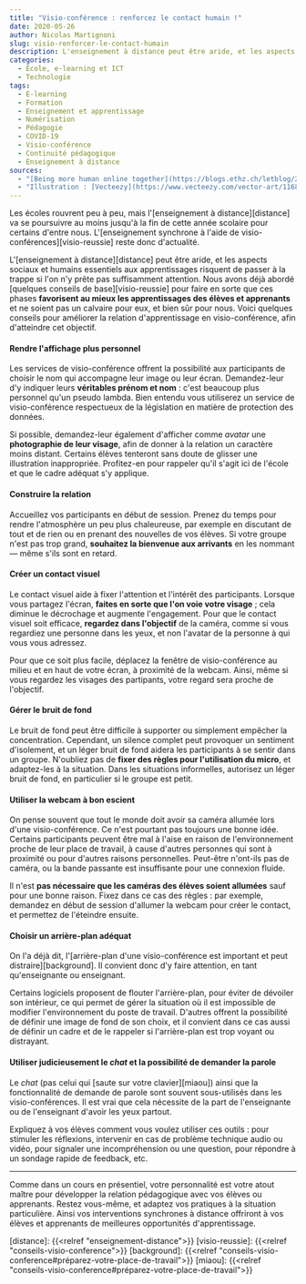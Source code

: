 ```yaml
---
title: "Visio-conférence : renforcez le contact humain !"
date: 2020-05-26
author: Nicolas Martignoni
slug: visio-renforcer-le-contact-humain
description: L'enseignement à distance peut être aride, et les aspects sociaux et humains essentiels aux apprentissages risquent de passer à la trappe si l'on n'y prête pas suffisamment attention. Voici quelques conseils pour améliorer ce contact.
categories:
  - École, e-learning et ICT
  - Technologie
tags:
  - E-learning
  - Formation
  - Enseignement et apprentissage
  - Numérisation
  - Pédagogie
  - COVID-19
  - Visio-conférence
  - Continuité pédagogique
  - Enseignement à distance
sources:
  - "[Being more human online together](https://blogs.ethz.ch/letblog/2020/05/19/being-more-human-online-together/)."
  - "Illustration : [Vecteezy](https://www.vecteezy.com/vector-art/116828-free-vector-illustrations)."
---
```

Les écoles rouvrent peu à peu, mais l'[enseignement à distance][distance] va se poursuivre au moins jusqu'à la fin de cette année scolaire pour certains d'entre nous. L'[enseignement synchrone à l'aide de visio-conférences][visio-reussie] reste donc d'actualité.

L'[enseignement à distance][distance] peut être aride, et les aspects sociaux et humains essentiels aux apprentissages risquent de passer à la trappe si l'on n'y prête pas suffisamment attention. Nous avons déjà abordé [quelques conseils de base][visio-reussie] pour faire en sorte que ces phases __favorisent au mieux les apprentissages des élèves et apprenants__ et ne soient pas un calvaire pour eux, et bien sûr pour nous. Voici quelques conseils pour améliorer la relation d'apprentissage en visio-conférence, afin d'atteindre cet objectif.

<!--more-->

#### Rendre l'affichage plus personnel

Les services de visio-conférence offrent la possibilité aux participants de choisir le nom qui accompagne leur image ou leur écran. Demandez-leur d'y indiquer leurs __véritables prénom et nom__ : c'est beaucoup plus personnel qu'un pseudo lambda. Bien entendu vous utiliserez un service de visio-conférence respectueux de la législation en matière de protection des données.

Si possible, demandez-leur également d'afficher comme _avatar_ une __photographie de leur visage__, afin de donner à la relation un caractère moins distant. Certains élèves tenteront sans doute de glisser une illustration inappropriée. Profitez-en pour rappeler qu'il s'agit ici de l'école et que le cadre adéquat s'y applique.

#### Construire la relation

Accueillez vos participants en début de session. Prenez du temps pour rendre l'atmosphère un peu plus chaleureuse, par exemple en discutant de tout et de rien ou en prenant des nouvelles de vos élèves. Si votre groupe n'est pas trop grand, __souhaitez la bienvenue aux arrivants__ en les nommant — même s'ils sont en retard.

#### Créer un contact visuel

Le contact visuel aide à fixer l'attention et l'intérêt des participants. Lorsque vous partagez l'écran, __faites en sorte que l'on voie votre visage__ ; cela diminue le décrochage et augmente l'engagement. Pour que le contact visuel soit efficace, __regardez dans l'objectif__ de la caméra, comme si vous regardiez une personne dans les yeux, et non l'avatar de la personne à qui vous vous adressez.

Pour que ce soit plus facile, déplacez la fenêtre de visio-conférence au milieu et en haut de votre écran, à proximité de la webcam. Ainsi, même si vous regardez les visages des partipants, votre regard sera proche de l'objectif.

#### Gérer le bruit de fond

Le bruit de fond peut être difficile à supporter ou simplement empêcher la concentration. Cependant, un silence complet peut provoquer un sentiment d'isolement, et un léger bruit de fond aidera les participants à se sentir dans un groupe. N'oubliez pas de __fixer des règles pour l'utilisation du micro__, et adaptez-les à la situation. Dans les situations informelles, autorisez un léger bruit de fond, en particulier si le groupe est petit.

#### Utiliser la webcam à bon escient

On pense souvent que tout le monde doit avoir sa caméra allumée lors d'une visio-conférence. Ce n'est pourtant pas toujours une bonne idée. Certains participants peuvent être mal à l'aise en raison de l'environnement proche de leur place de travail, à cause d'autres personnes qui sont à proximité ou pour d'autres raisons personnelles. Peut-être n'ont-ils pas de caméra, ou la bande passante est insuffisante pour une connexion fluide.

Il n'est __pas nécessaire que les caméras des élèves soient allumées__ sauf pour une bonne raison. Fixez dans ce cas des règles : par exemple, demandez en début de session d'allumer la webcam pour créer le contact, et permettez de l'éteindre ensuite.

#### Choisir un arrière-plan adéquat

On l'a déjà dit, l'[arrière-plan d'une visio-conférence est important et peut distraire][background]. Il convient donc d'y faire attention, en tant qu'enseignante ou enseignant.

Certains logiciels proposent de flouter l'arrière-plan, pour éviter de dévoiler son intérieur, ce qui permet de gérer la situation où il est impossible de modifier l'environnement du poste de travail. D'autres offrent la possibilité de définir une image de fond de son choix, et il convient dans ce cas aussi de définir un cadre et de le rappeler si l'arrière-plan est trop voyant ou distrayant.

<!--
#### Faire attention au mouvement

Si vos élèves utilisent des tablettes ou des smartphones avec la webcam allumée, il est probable qu'ils bougeront. Comme le mouvement attire l'œil, demandez-leur dans ce cas de désactiver leur caméra, surtout quand ils se déplacent, pour éviter de distraire les autres participants.

 -->

#### Utiliser judicieusement le _chat_ et la possibilité de demander la parole

Le _chat_ (pas celui qui [saute sur votre clavier][miaou]) ainsi que la fonctionnalité de demande de parole sont souvent sous-utilisés dans les visio-conférences. Il est vrai que cela nécessite de la part de l'enseignante ou de l'enseignant d'avoir les yeux partout.

Expliquez à vos élèves comment vous voulez utiliser ces outils : pour stimuler les réflexions, intervenir en cas de problème technique audio ou vidéo, pour signaler une incompréhension ou une question, pour répondre à un sondage rapide de feedback, etc.

----

Comme dans un cours en présentiel, votre personnalité est votre atout maître pour développer la relation pédagogique avec vos élèves ou apprenants. Restez vous-même, et adaptez vos pratiques à la situation particulière. Ainsi vos interventions synchrones à distance offriront à vos élèves et apprenants de meilleures opportunités d'apprentissage.

  [distance]: {{<relref "enseignement-distance">}}
  [visio-reussie]: {{<relref "conseils-visio-conference">}}
  [background]: {{<relref "conseils-visio-conference#préparez-votre-place-de-travail">}}
  [miaou]: {{<relref "conseils-visio-conference#préparez-votre-place-de-travail">}}
